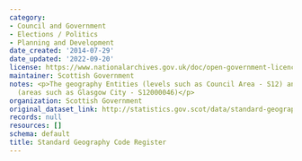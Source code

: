 ```yaml
---
category:
- Council and Government
- Elections / Politics
- Planning and Development
date_created: '2014-07-29'
date_updated: '2022-09-20'
license: https://www.nationalarchives.gov.uk/doc/open-government-licence/version/3/
maintainer: Scottish Government
notes: <p>The geography Entities (levels such as Council Area - S12) and Instances
  (areas such as Glasgow City - S12000046)</p>
organization: Scottish Government
original_dataset_link: http://statistics.gov.scot/data/standard-geography-code-register
records: null
resources: []
schema: default
title: Standard Geography Code Register
---
```

